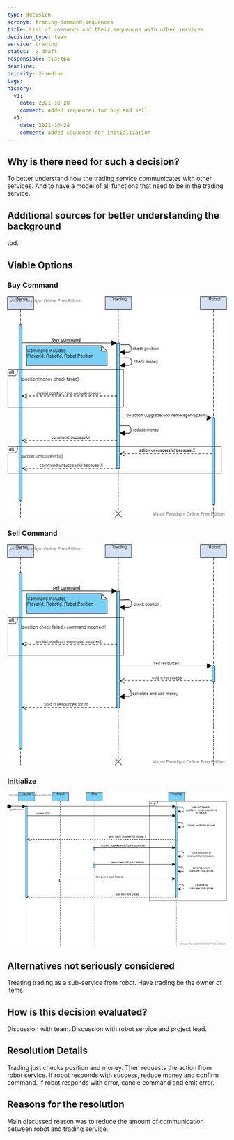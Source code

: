 ```yaml
---
type: decision
acronym: trading-command-sequences
title: List of commands and their sequences with other services
decision_type: team
service: trading
status: _2_draft
responsible: tla;tpa
deadline:
priority: 2-medium
tags:
history:
  v1:
    date: 2021-10-28
    comment: added sequences for buy and sell
  v1:
    date: 2021-10-28
    comment: added sequence for initialization
---
```


## Why is there need for such a decision?

To better understand how the trading service communicates with other services. And to have a model of all functions that need to be in the trading service.

## Additional sources for better understanding the background

tbd.

## Viable Options

### Buy Command

![Buy Command Sequence Diagram](./images/trading-service-sequence-buy-command.png)

### Sell Command

![Sell Command Sequence Diagram](./images/trading-service-sequence-sell-command.png)

### Initialize

![Initialization Sequence Diagram](./images/trading-service-sequence-initialization.png)

## Alternatives not seriously considered

Treating trading as a sub-service from robot.
Have trading be the owner of items.

## How is this decision evaluated?

Discussion with team. Discussion with robot service and project lead.

## Resolution Details

Trading just checks position and money. Then requests the action from robot service. If robot responds with success, reduce money and confirm command. If robot responds with error, cancle command and emit error.

## Reasons for the resolution

Main discussed reason was to reduce the amount of communication between robot and trading service.